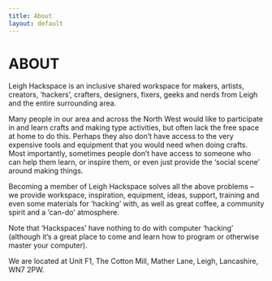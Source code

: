 ```yaml
---
title: About
layout: default
---
```


# ABOUT

Leigh Hackspace is an inclusive shared workspace for makers, artists, creators, ‘hackers’, crafters, designers, fixers, geeks and nerds from Leigh and the entire surrounding area.

Many people in our area and across the North West would like to participate in and learn crafts and making type activities, but often lack the free space at home to do this. Perhaps they also don’t have access to the very expensive tools and equipment that you would need when doing crafts. Most importantly, sometimes people don’t have access to someone who can help them learn, or inspire them, or even just provide the ‘social scene’ around making things.

Becoming a member of Leigh Hackspace solves all the above problems – we provide workspace, inspiration, equipment, ideas, support, training and even some materials for ‘hacking’ with, as well as great coffee, a community spirit and a ‘can-do’ atmosphere.

Note that ‘Hackspaces’ have nothing to do with computer ‘hacking’ (although it’s a great place to come and learn how to program or otherwise master your computer).

We are located at Unit F1, The Cotton Mill, Mather Lane, Leigh, Lancashire, WN7 2PW.
